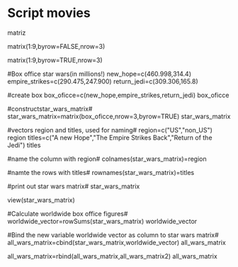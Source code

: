 # Script movies
matriz

matrix(1:9,byrow=FALSE,nrow=3)

matrix(1:9,byrow=TRUE,nrow=3)

#Box office star wars(in millions!)
new_hope=c(460.998,314.4)
empire_strikes=c(290.475,247.900)
return_jedi=c(309.306,165.8)

#create box 
box_oficce=c(new_hope,empire_strikes,return_jedi)
box_oficce

#constructstar_wars_matrix#
star_wars_matrix=matrix(box_oficce,nrow=3,byrow=TRUE)
star_wars_matrix

#vectors region and titles, used for naming#
region=c("US","non_US")
region
titles=c("A new Hope","The Empire Strikes Back","Return of the Jedi")
titles

#name the column with region#
colnames(star_wars_matrix)=region

#namte the rows with titles#
rownames(star_wars_matrix)=titles

#print out star wars matrix#
star_wars_matrix

view(star_wars_matrix)


#Calculate worldwide box office figures#
worldwide_vector=rowSums(star_wars_matrix)
worldwide_vector

#Bind the new variable worldwide vector as column to star wars matrix#
all_wars_matrix=cbind(star_wars_matrix,worldwide_vector)
all_wars_matrix

all_wars_matrix=rbind(all_wars_matrix,all_wars_matrix2)
all_wars_matrix
